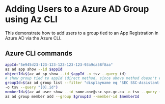 # Adding Users to a Azure AD Group using Az CLI

This demonstrate how to add users to a group tied to an App Registration in Azure AD via the Azure CLI.

## Azure CLI commands

```bash
appId="5e945d23-123-123-123-123-123-93a9ca58f8aa"
az ad app show --id $appId
objectId=$(az ad sp show --id $appId -o tsv --query id)
# show group tied to appId (direct method, since above method doesn't work)
groupId=$(az ad group list --filter "displayname eq 'SEC SSC-Assistant-Dev Enterprise App Users'" \
-o tsv --query "[0].id")
memberId=$(az ad user show --id some.one@ssc-spc.gc.ca -o tsv --query id)
az ad group member add --group $groupId --member-id $memberId
```
